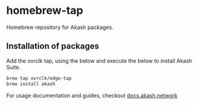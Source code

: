 # homebrew-tap

Homebrew repository for Akash packages.

## Installation of packages

Add the ovrclk tap, using the below and execute the below to install Akash Suite. 

```sh
brew tap ovrclk/edge-tap
brew install akash
```

For usage documentation and guides, checkout [docs.akash.network](https://docs.akash.network)
